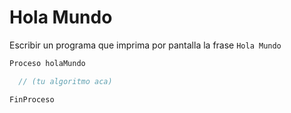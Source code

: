 Hola Mundo
==========

Escribir un programa que imprima por pantalla la frase `Hola Mundo`

```scala
Proceso holaMundo

  // (tu algoritmo aca)

FinProceso
```
